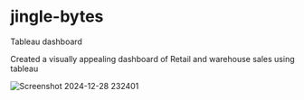 # jingle-bytes
Tableau dashboard

Created a visually appealing dashboard of Retail and warehouse sales using tableau


![Screenshot 2024-12-28 232401](https://github.com/user-attachments/assets/36416f8a-7133-411d-b8a1-7e109dab4be9)


